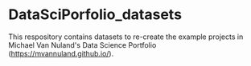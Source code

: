 # DataSciPorfolio_datasets

This respository contains datasets to re-create the example projects in Michael Van Nuland's Data Science Portfolio (https://mvannuland.github.io/).
